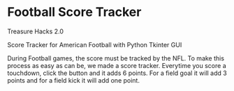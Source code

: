 # Football Score Tracker
Treasure Hacks 2.0

Score Tracker for American Football with Python Tkinter GUI

During Football games, the score must be tracked by the NFL. To make this process as easy as can be, we made a score tracker. 
Everytime you score a touchdown, click the button and it adds 6 points. 
For a field goal it will add 3 points and for a field kick it will add one point.
